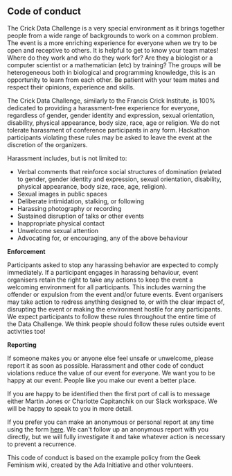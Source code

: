 ## Code of conduct

The Crick Data Challenge is a very special environment as it brings together people from a wide range of backgrounds to work on a common problem. The event is a more enriching experience for everyone when we try to be open and receptive to others. It is helpful to get to know your team mates! Where do they work and who do they work for? Are they a biologist or a computer scientist or a mathematician (etc) by training? The groups will be heterogeneous both in biological and programming knowledge, this is an opportunity to learn from each other. Be patient with your team mates and respect their opinions, experience and skills.

The Crick Data Challenge, similarly to the Francis Crick Institute, is 100% dedicated to providing a harassment-free experience for everyone, regardless of gender, gender identity and expression, sexual orientation, disability, physical appearance, body size, race, age or religion. We do not tolerate harassment of conference participants in any form. Hackathon participants violating these rules may be asked to leave the event at the discretion of the organizers. 

Harassment includes, but is not limited to:
* Verbal comments that reinforce social structures of domination (related to gender, gender identity and expression, sexual orientation, disability, physical appearance, body size, race, age, religion).
* Sexual images in public spaces
* Deliberate intimidation, stalking, or following 
* Harassing photography or recording
* Sustained disruption of talks or other events
* Inappropriate physical contact
* Unwelcome sexual attention
* Advocating for, or encouraging, any of the above behaviour

**Enforcement**

Participants asked to stop any harassing behavior are expected to comply immediately. If a participant engages in harassing behaviour, event organisers retain the right to take any actions to keep the event a welcoming environment for all participants. This includes warning the offender or expulsion from the event and/or future events.
Event organisers may take action to redress anything designed to, or with the clear impact of, disrupting the event or making the environment hostile for any participants. We expect participants to follow these rules throughout the entire time of the Data Challenge. We think people should follow these rules outside event activities too!

**Reporting**

If someone makes you or anyone else feel unsafe or unwelcome, please report it as soon as possible. Harassment and other code of conduct violations reduce the value of our event for everyone. We want you to be happy at our event. People like you make our event a better place.

If you are happy to be identified then the first port of call is to message either Martin Jones or Charlotte Capitanchik on our Slack workspace. We will be happy to speak to you in more detail.

If you prefer you can make an anonymous or personal report at any time using the form [here](https://crickdatachallenge.wufoo.com/forms/z12wb63z02t81d1/).
We can't follow up an anonymous report with you directly, but we will fully investigate it and take whatever action is necessary to prevent a recurrence.


This code of conduct is based on the example policy from the Geek Feminism wiki, created by the Ada Initiative and other volunteers.
